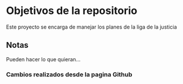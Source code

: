 # Objetivos de la repositorio

Este proyecto se encarga de manejar los planes de la liga de la justicia


## Notas
Pueden hacer lo que quieran...


### Cambios realizados desde la pagina Github
